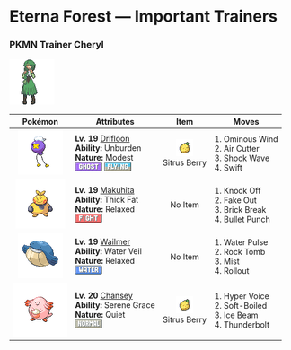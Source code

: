# Eterna Forest — Important Trainers

### PKMN Trainer Cheryl

![PKMN Trainer Cheryl](../../assets/important_trainers/cheryl.png "PKMN Trainer Cheryl")

| Pokémon | Attributes | Item | Moves |
|:-------:|------------|:----:|-------|
| ![Drifloon](../../assets/sprites/drifloon/front.gif "Drifloon: Because of the way it floats aimlessly, an old folktale calls it a “Signpost for Wandering Spirits.”") | **Lv. 19** [Drifloon](../../pokemon/drifloon.md/)<br>**Ability:** <span class="tooltip" title="Raises Speed if a held item is used.">Unburden</span><br>**Nature:** <span class="tooltip" title="[+Sp. Atk, -Atk]">Modest</span><br>![ghost](../../assets/types/ghost.png "Ghost") ![flying](../../assets/types/flying.png "Flying") | ![Sitrus Berry](../../assets/items/sitrus_berry.png "Sitrus Berry")<br><span class="tooltip" title="A Poffin ingredient. It may be used or held by a Pokémon to heal the user’s HP a little.">Sitrus Berry</span> | 1. <span class="tooltip" title="The user creates a gust of repulsive wind. It may also raise all the user’s stats at once.">Ominous Wind</span><br>2. <span class="tooltip" title="The user launches razorlike wind to slash the foe. It has a high critical-hit ratio.">Air Cutter</span><br>3. <span class="tooltip" title="The user strikes the foe with a quick jolt of electricity. This attack cannot be evaded.">Shock Wave</span><br>4. <span class="tooltip" title="Star-shaped rays are shot at the foe. This attack never misses. ">Swift</span> |
| ![Makuhita](../../assets/sprites/makuhita/front.gif "Makuhita: It toughens its body by slamming into thick trees. Many snapped trees can be found near its nest.") | **Lv. 19** [Makuhita](../../pokemon/makuhita.md/)<br>**Ability:** <span class="tooltip" title="Raises resistance to Fire-​ and Ice-type moves.">Thick Fat</span><br>**Nature:** <span class="tooltip" title="[+Def, -Spd]">Relaxed</span><br>![fighting](../../assets/types/fighting.png "Fighting")| No Item | 1. <span class="tooltip" title="The user slaps down the foe’s held item, preventing the item from being used during the battle.">Knock Off</span><br>2. <span class="tooltip" title="An attack that hits first and makes the target flinch. This move works only on the first turn.">Fake Out</span><br>3. <span class="tooltip" title="The user attacks with tough fists, etc. It can also break any barrier such as Light Screen and Reflect.">Brick Break</span><br>4. <span class="tooltip" title="The user strikes with a tough punch as fast as a bullet. This move always goes first.">Bullet Punch</span> |
| ![Wailmer](../../assets/sprites/wailmer/front.gif "Wailmer: On sunny days, it lands on beaches to bounce like a ball and play. It spouts water from its nose.") | **Lv. 19** [Wailmer](../../pokemon/wailmer.md/)<br>**Ability:** <span class="tooltip" title="Prevents the Pokémon from getting a burn.">Water Veil</span><br>**Nature:** <span class="tooltip" title="[+Def, -Spd]">Relaxed</span><br>![water](../../assets/types/water.png "Water")| No Item | 1. <span class="tooltip" title="The user attacks the foe with a pulsing blast of water. It may also confuse the foe.">Water Pulse</span><br>2. <span class="tooltip" title="Boulders are hurled at the foe. It also lowers the foe’s Speed by preventing its movement.">Rock Tomb</span><br>3. <span class="tooltip" title="The user cloaks its body with a white mist that prevents any of its stats from being cut for five turns.">Mist</span><br>4. <span class="tooltip" title="The user continually rolls into the foe over five turns. It becomes stronger each time it hits.">Rollout</span> |
| ![Chansey](../../assets/sprites/chansey/front.gif "Chansey: A kindly Pokémon that lays highly nutritious eggs and shares them with injured Pokémon or people.") | **Lv. 20** [Chansey](../../pokemon/chansey.md/)<br>**Ability:** <span class="tooltip" title="Boosts the likelihood of added effects appearing.">Serene Grace</span><br>**Nature:** <span class="tooltip" title="[+Sp. Atk, -Spd]">Quiet</span><br>![normal](../../assets/types/normal.png "Normal") | ![Sitrus Berry](../../assets/items/sitrus_berry.png "Sitrus Berry")<br><span class="tooltip" title="A Poffin ingredient. It may be used or held by a Pokémon to heal the user’s HP a little.">Sitrus Berry</span> | 1. <span class="tooltip" title="The user lets loose a horribly echoing shout with the power to inflict damage.">Hyper Voice</span><br>2. <span class="tooltip" title="The user restores its own HP by up to half of its maximum HP. It may also be used to heal an ally’s HP.">Soft-Boiled</span><br>3. <span class="tooltip" title="The foe is struck with an icy-cold beam of energy. It may also freeze the target solid.">Ice Beam</span><br>4. <span class="tooltip" title="A strong electric blast is loosed at the foe. It may also leave the foe paralyzed.">Thunderbolt</span> |


